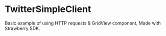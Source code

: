 TwitterSimpleClient
===================

Basic example of using HTTP requests &amp; GridView component, Made with Strawberry SDK.
